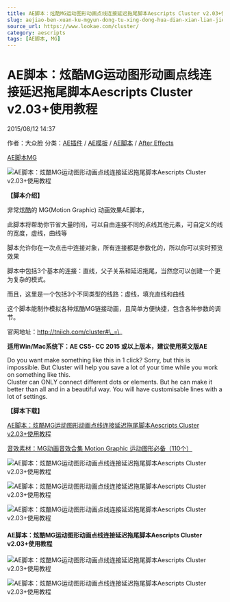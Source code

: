 ```yaml
---
title: AE脚本：炫酷MG运动图形动画点线连接延迟拖尾脚本Aescripts Cluster v2.03+使用教程
slug: aejiao-ben-xuan-ku-mgyun-dong-tu-xing-dong-hua-dian-xian-lian-jie-yan-chi-tuo-wei-jiao-ben-aescripts-cluster-v2-03-shi-yong-jiao-cheng
source_url: https://www.lookae.com/cluster/
category: aescripts
tags: [AE脚本, MG]
---
```

# AE脚本：炫酷MG运动图形动画点线连接延迟拖尾脚本Aescripts Cluster v2.03+使用教程

2015/08/12 14:37

作者：大众脸
分类：[AE插件](https://www.lookae.com/after-effects/aechajian/) / [AE模板](https://www.lookae.com/after-effects/other-after-effects/) / [AE脚本](https://www.lookae.com/after-effects/aescripts/) / [After Effects](https://www.lookae.com/after-effects/)

[AE脚本](https://www.lookae.com/tag/ae%e8%84%9a%e6%9c%ac/)[MG](https://www.lookae.com/tag/mg/)

![AE脚本：炫酷MG运动图形动画点线连接延迟拖尾脚本Aescripts Cluster v2.03+使用教程](https://img.alicdn.com/imgextra/i2/705956171/TB2fjG.epXXXXXVXpXXXXXXXXXX_!!705956171.gif "AE脚本：炫酷MG运动图形动画点线连接延迟拖尾脚本Aescripts Cluster v2.03+使用教程-LookAE.com")

**【脚本介绍】**

非常炫酷的 MG(Motion Graphic) 动画效果AE脚本，

此脚本将帮助你节省大量时间，可以自由连接不同的点线其他元素，可自定义的线的宽度，虚线，曲线等

脚本允许你在一次点击中连接对象，所有连接都是参数化的，所以你可以实时预览效果

脚本中包括3个基本的连接：直线，父子关系和延迟拖尾，当然您可以创建一个更为复杂的模式。

而且，这里是一个包括3个不同类型的线路：虚线，填充直线和曲线

这个脚本能制作模拟各种炫酷MG链接动画，且简单方便快捷，包含各种参数的调节。

官网地址：http://tniich.com/cluster#\_=\_

**适用Win/Mac系统下：AE CS5- CC 2015 或以上版本，建议使用英文版AE**

Do you want make something like this in 1 click? Sorry, but this is impossible. But Cluster will help you save a lot of your time while you work on something like this.  
Cluster can ONLY connect different dots or elements. But he can make it better than all and in a beautiful way. You will have customisable lines with a lot of settings.

**【脚本下载】**

[AE脚本：炫酷MG运动图形动画点线连接延迟拖尾脚本Aescripts Cluster v2.03+使用教程](https://www.400gb.com/file/112253894)

[音效素材：MG动画音效合集 Motion Graphic 运动图形必备（110个）](https://www.lookae.com/mga/)

![AE脚本：炫酷MG运动图形动画点线连接延迟拖尾脚本Aescripts Cluster v2.03+使用教程](https://s-media-cache-ak0.pinimg.com/originals/0f/cb/ce/0fcbcea0bd80275d6d7f0f88164dd37e.gif "AE脚本：炫酷MG运动图形动画点线连接延迟拖尾脚本Aescripts Cluster v2.03+使用教程-LookAE.com")

![AE脚本：炫酷MG运动图形动画点线连接延迟拖尾脚本Aescripts Cluster v2.03+使用教程](https://s-media-cache-ak0.pinimg.com/originals/ec/8d/d1/ec8dd1a20ff34075c3153578688a83e0.gif "AE脚本：炫酷MG运动图形动画点线连接延迟拖尾脚本Aescripts Cluster v2.03+使用教程-LookAE.com")

![AE脚本：炫酷MG运动图形动画点线连接延迟拖尾脚本Aescripts Cluster v2.03+使用教程](https://s-media-cache-ak0.pinimg.com/originals/d0/f2/2b/d0f22ba21124dba8fe59dce25575ae67.gif "AE脚本：炫酷MG运动图形动画点线连接延迟拖尾脚本Aescripts Cluster v2.03+使用教程-LookAE.com")

#### AE脚本：炫酷MG运动图形动画点线连接延迟拖尾脚本Aescripts Cluster v2.03+使用教程

![AE脚本：炫酷MG运动图形动画点线连接延迟拖尾脚本Aescripts Cluster v2.03+使用教程](https://s-media-cache-ak0.pinimg.com/originals/ee/e9/d3/eee9d39910d88b24143da121a08130f4.gif "AE脚本：炫酷MG运动图形动画点线连接延迟拖尾脚本Aescripts Cluster v2.03+使用教程-LookAE.com")

![AE脚本：炫酷MG运动图形动画点线连接延迟拖尾脚本Aescripts Cluster v2.03+使用教程](https://s-media-cache-ak0.pinimg.com/originals/a4/9c/e6/a49ce62043390fb8c4b521dd4c755cd5.gif "AE脚本：炫酷MG运动图形动画点线连接延迟拖尾脚本Aescripts Cluster v2.03+使用教程-LookAE.com")
